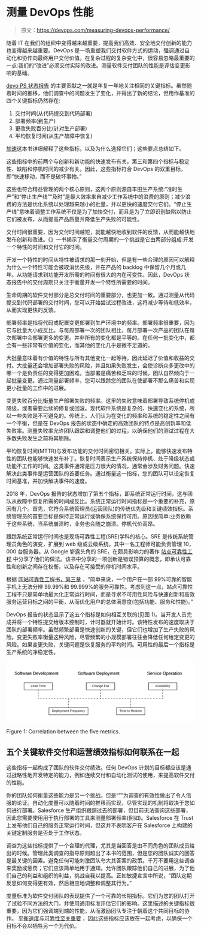 # 测量 DevOps 性能

> 原文：<https://devops.com/measuring-devops-performance/>

随着 IT 在我们的组织中变得越来越重要，提高我们高效、安全地交付创新的能力也变得越来越重要。DevOps 是一场重塑我们交付软件方式的运动，强调通过自动化和协作向最终用户交付价值。在复杂过程的复杂变化中，很容易忽略最重要的一点:我们的“改进”必须交付实际的改进。测量软件交付团队的性能是评估变更影响的基础。

[devo PS 状态报告](https://cloud.google.com/blog/products/devops-sre/the-2019-accelerate-state-of-devops-elite-performance-productivity-and-scaling) 的主要贡献之一就是年复一年地关注相同的关键指标。虽然随着时间的推移，他们调查中的问题发生了变化，并得出了新的结论，但用作基准的四个关键指标仍然存在:

1.  交付时间(从代码提交到代码部署)
2.  部署频率(到生产)
3.  更改失败百分比(针对生产部署)
4.  平均恢复时间(从生产故障中恢复)

[加速](https://itrevolution.com/book/accelerate/)这本书详细解释了这些指标，以及为什么选择它们；这些要点总结如下。

这些指标中的前两个与创新和新功能的快速发布有关。第三和第四个指标与稳定性、缺陷和停机时间的减少有关。因此，这些指标符合 DevOps 的双重目标，即“快速移动，而不是破坏事物。”

这些也符合精益管理的两个核心原则，这两个原则源自丰田生产系统:“准时生产”和“停止生产线”“及时”是最大效率来自减少工作系统中的浪费的原则；减少浪费的方法是优化系统以处理越来越小的批量，并以更快的速度交付它们。“停止生产线”意味着调整工作系统不仅是为了加快交付，而且是为了立即识别缺陷以防止它们被发布，从而提高产品质量并降低生产失败的可能性。

交付时间很重要，因为交付时间越短，就能越快地收到软件的反馈，从而能越快地发布创新和改进。《》一书揭示了衡量交付周期的一个挑战是它由两部分组成:开发一个特性的时间和交付它的时间。

开发一个特性的时间从特性被请求的那一刻开始，但是有一些合理的原因可以解释为什么一个特性可能会被取消优先级，并在产品的 backlog 中保留几个月或几年。从功能请求到功能开发所需的时间有很大的内在可变性。因此，DevOps 状态报告中的交付周期只关注于衡量开发一个特性所需要的时间。

生命周期的软件交付部分是总交付时间的重要部分，也更加一致。通过测量从代码提交到代码部署的交付时间，您可以开始尝试过程改进，这将减少等待和低效率，从而实现更快的反馈。

部署频率是指将代码或配置变更部署到生产环境中的频率。部署频率很重要，因为它与批量大小成反比。与每周部署一次的团队相比，每月部署一次产品的团队在每次部署中会部署更多的变更。并非所有的变化都是平等的。在任何一批变化中，都会有一些非常有价值的变化，而其他的变化几乎是微不足道的。

大批量意味着有价值的特性与所有其他变化一起等待，因此延迟了价值和收益的交付。大批量还会增加部署失败的风险，并且如果失败发生，会使诊断众多更改中的哪一个是负责任的变得更加困难。当部署是痛苦和乏味的时候，团队自然倾向于一起批量变更。通过测量部署频率，您可以跟踪您的团队在使部署不那么痛苦和实现更小批量的工作中的进展。

变更失败百分比衡量生产部署失败的频率。这里的失败意味着部署导致系统停机或降级，或者需要后续的修复或回滚。现代软件系统是复杂的、快速变化的系统，所以一些失败是不可避免的。传统上，人们认为在变化的频率和系统的稳定性之间有一个平衡，但是在 DevOps 报告的状态中确定的高效团队的特点是高创新率和低失败率。测量失败率允许团队跟踪和调整他们的过程，以确保他们的测试过程在大多数失败发生之前将其剔除。

平均恢复时间(MTTR)与发布功能的交付时间密切相关。实际上，能够快速发布特性的团队也能够快速发布补丁。恢复时间表示生产系统保持停机、处于降级状态或功能不工作的时间。这类事件通常是压力很大的情况，通常会涉及财务问题。快速解决此类事件是运营团队的首要任务。通过衡量这一指标，您的团队可以设定恢复时间基准，并加快解决事件的速度。

2018 年，DevOps 报告的状态增加了第五个指标，即系统正常运行时间，这与团队从故障中恢复所需的时间成反比。系统正常运行时间指标是一个重要的补充，原因有几个。首先，它符合系统管理员(运营团队)的传统优先级和关键绩效指标。系统管理员的首要目标是保持正常运行或确保系统保持可用。原因很简单:业务依赖于这些系统，当系统崩溃时，业务也会随之崩溃。停机代价高昂。

跟踪系统正常运行时间也是现场可靠性工程(SRE)学科的核心。SRE 是传统系统管理员角色的演变，扩展到 web 级或云级系统，其中一名工程师可能负责管理 10，000 台服务器。从 Google 崭露头角的 SRE，在颇具影响力的著作 [站点可靠性工程](https://landing.google.com/sre/sre-book/toc/index.html) 中分享了他们的做法。该书中分享的一项创新是错误预算的概念，即承认可靠性和创新之间存在权衡，以及存在可接受的停机时间水平。

根据 [网站可靠性工程书，第三章](https://landing.google.com/sre/sre-book/chapters/embracing-risk/) ，“简单来说，一个用户在一部 99%可靠的智能手机上无法分辨 99.99%和 99.999%的服务可靠性。考虑到这一点，站点可靠性工程不只是简单地最大化正常运行时间，而是寻求不可用性风险与快速创新和高效服务运营目标之间的平衡，从而优化用户的总体满意度(包括功能、服务和性能)。”

DevOps 报告的状态显示了这五个指标是如何相互关联的(见图 1)。当开发人员完成并将一个特性提交给版本控制时，计时器就开始计时。该特性发布的速度取决于团队的部署频率。虽然频繁部署是快速创新的关键，但它们也增加了生产失败的风险。变更失败率衡量这种风险，尽管频繁的小规模部署往往会降低任何给定变更的风险。如果变更失败，关键问题是恢复服务的平均时间。可用性的最后一个指标是生产系统的净稳定性。

![](img/a6e7efd1b9a80e4a86c0b8715ef2c1b7.png)

Figure 1: Correlation between the five metrics.

## **五个关键软件交付和运营绩效指标如何联系在一起**

这些指标一起构成了团队的软件交付绩效。任何 DevOps 计划的目标都应该是通过战略性地开发特定的能力，例如连续交付和自动化测试的使用，来提高软件交付的性能。

你的团队如何衡量这些能力是另一个挑战。但是“””为调查的有效性做出了令人信服的论证。自动化度量可以随着时间的推移而实现，尽管实现的机制将取决于您如何进行部署。Salesforce 生产组织跟踪过去的部署，但目前无法查询这些部署，因此您需要使用用于执行部署的工具来测量部署频率(例如)。Salesforce 在 Trust 上发布他们自己的服务正常运行时间，但这并不表明客户在 Salesforce 上构建的关键定制服务是否处于工作状态。

调查为这些指标提供了一个合理的代理，尤其是当回答是由不同角色的团队成员给出的时候。管理此类调查的指导原则超出了本书的范围，但是您的团队诚实的回答是最关键的因素。避免任何可能刺激团队夸大其答案的政策。千万不要用这些调查来奖励或惩罚；它们应该简单地用于通知。允许团队跟踪他们自己的进展，为了他们自己的利益和组织的利益，挑战自我以提高。正如敏捷宣言中所说，“团队定期反思如何变得更有效，然后相应地调整和调整其行为。”

度量标准为软件交付团队的表现提供了一个可靠的长期指标。它们为您的团队打开了试验不同方法的大门，并使用通用标准评估它们的影响。这里描述的关键指标很重要，因为它们强调端到端的性能，从而激励团队专注于朝着这个共同目标的协作。 [平衡速度与可靠性至关重要](https://www.copado.com/2020/03/build-on-remote-teams/) ，因此这些指标应该放在一起考虑，以确保一个目标不会以牺牲另一个为代价。